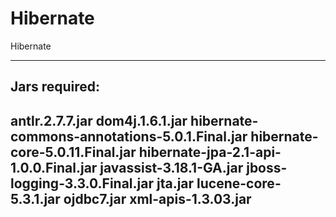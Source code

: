 # Hibernate
Hibernate

----------------------------
Jars required:
----------------------------

antlr.2.7.7.jar
dom4j.1.6.1.jar
hibernate-commons-annotations-5.0.1.Final.jar
hibernate-core-5.0.11.Final.jar
hibernate-jpa-2.1-api-1.0.0.Final.jar
javassist-3.18.1-GA.jar
jboss-logging-3.3.0.Final.jar
jta.jar
lucene-core-5.3.1.jar
ojdbc7.jar
xml-apis-1.3.03.jar
----------------------------
